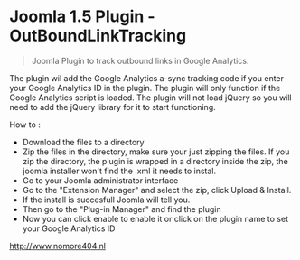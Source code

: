 Joomla 1.5 Plugin - OutBoundLinkTracking
====================================

>Joomla Plugin to track outbound links in Google Analytics.

The plugin wil add the Google Analytics a-sync tracking code if you enter your Google Analytics ID in the plugin. The plugin will only function if the Google Analytics script is loaded. The plugin will not load jQuery so you will need to add the jQuery library for it to start functioning.

How to :

* Download the files to a directory
* Zip the files in the directory, make sure your just zipping the files. If you zip the directory, the plugin is wrapped in a directory inside the zip, the joomla installer won't find the .xml it needs to instal.
* Go to your Joomla administrator interface
* Go to the "Extension Manager" and select the zip, click Upload & Install.
* If the install is succesfull Joomla will tell you.
* Then go to the "Plug-in Manager" and find the plugin
* Now you can click enable to enable it or click on the plugin name to set your Google Analytics ID

<http://www.nomore404.nl>